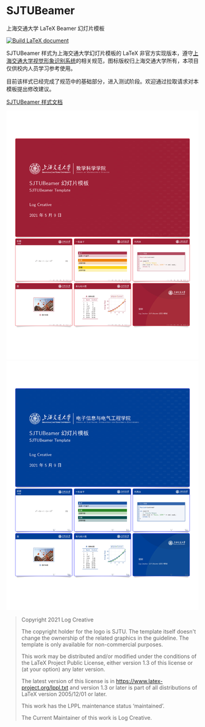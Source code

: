 # SJTUBeamer
上海交通大学 LaTeX Beamer 幻灯片模板

[![Build LaTeX document](https://github.com/LogCreative/SJTUBeamer/actions/workflows/main.yml/badge.svg)](https://github.com/LogCreative/SJTUBeamer/actions/workflows/main.yml)

SJTUBeamer 样式为上海交通大学幻灯片模板的 LaTeX 非官方实现版本，遵守[上海交通大学视觉形象识别系统](http://vi.sjtu.edu.cn/)的相关规范，图标版权归上海交通大学所有，本项目仅供校内人员学习参考使用。

目前该样式已经完成了规范中的基础部分，进入测试阶段。欢迎通过拉取请求对本模板提出修改建议。

[SJTUBeamer 样式文档](https://github.com/LogCreative/SJTUBeamer/blob/main/doc/SJTUBeamertheme.pdf)

![](doc/img/poster_页面_1.jpg)
![](doc/img/poster_页面_2.jpg)

> Copyright 2021 Log Creative
>
> The copyright holder for the logo is SJTU. The template itself doesn't change the ownership of the related graphics in the guideline. The template is only available for non-commercial purposes.
> 
> This work may be distributed and/or modified under the
conditions of the LaTeX Project Public License, either version 1.3
of this license or (at your option) any later version.
>
> The latest version of this license is in
https://www.latex-project.org/lppl.txt
and version 1.3 or later is part of all distributions of LaTeX
version 2005/12/01 or later.
>
>This work has the LPPL maintenance status ‘maintained’.
>
>The Current Maintainer of this work is Log Creative.